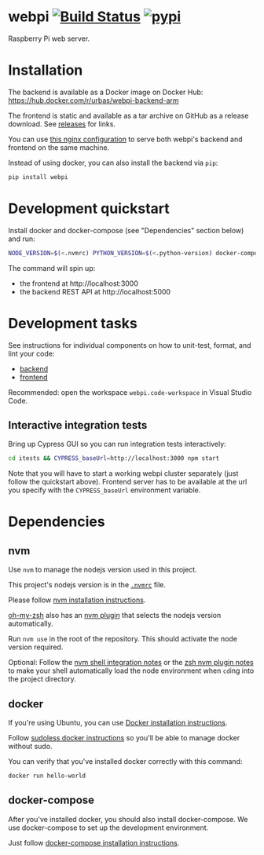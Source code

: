 # webpi [![Build Status](https://travis-ci.org/urbas/webpi.svg?branch=master)](https://travis-ci.org/urbas/webpi) [![pypi](https://badge.fury.io/py/webpi.svg)](https://pypi.org/project/webpi/)
Raspberry Pi web server.

# Installation
The backend is available as a Docker image on Docker Hub: https://hub.docker.com/r/urbas/webpi-backend-arm

The frontend is static and available as a tar archive on GitHub as a release download. See [releases] for links.

You can use [this nginx configuration] to serve both webpi's backend and frontend on the same machine.

Instead of using docker, you can also install the backend via `pip`:
```bash
pip install webpi
```

# Development quickstart
Install docker and docker-compose (see "Dependencies" section below) and run:
```bash
NODE_VERSION=$(<.nvmrc) PYTHON_VERSION=$(<.python-version) docker-compose up --build backend frontend
```
The command will spin up:

- the frontend at http://localhost:3000
- the backend REST API at http://localhost:5000

# Development tasks
See instructions for individual components on how to unit-test, format, and lint your code:

- [backend](./backend/README.md)
- [frontend](./frontend/README.md)

Recommended: open the workspace `webpi.code-workspace` in Visual Studio Code.

## Interactive integration tests
Bring up Cypress GUI so you can run integration tests interactively:
```bash
cd itests && CYPRESS_baseUrl=http://localhost:3000 npm start
```
Note that you will have to start a working webpi cluster separately (just follow the quickstart above). Frontend server has to be available at the url you specify with the `CYPRESS_baseUrl` environment variable.

# Dependencies

## nvm
Use `nvm` to manage the nodejs version used in this project.

This project's nodejs version is in the [`.nvmrc`](./.nvmrc) file.

Please follow [nvm installation instructions].

[oh-my-zsh] also has an [nvm plugin] that selects the nodejs version automatically.

Run `nvm use` in the root of the repository. This should activate the node version required.

Optional: Follow the [nvm shell integration notes] or the [zsh nvm plugin notes] to make your shell automatically load the node environment when `cd`ing into the project directory.

## docker
If you're using Ubuntu, you can use [Docker installation instructions].

Follow [sudoless docker instructions] so you'll be able to manage docker without sudo.

You can verify that you've installed docker correctly with this command:
```bash
docker run hello-world
```

## docker-compose
After you've installed docker, you should also install docker-compose. We use docker-compose to set up the development environment.

Just follow [docker-compose installation instructions].


[CI/CD dashboard]: https://bitbucket.org/webpi/webpi-web/addon/pipelines/home
[Docker installation instructions]: https://docs.docker.com/install/linux/docker-ce/ubuntu/#install-docker-ce
[docker-compose installation instructions]: https://docs.docker.com/compose/install/#install-compose
[nvm installation instructions]: https://github.com/creationix/nvm
[nvm plugin]: https://github.com/lukechilds/zsh-nvm
[nvm shell integration notes]: https://github.com/creationix/nvm#deeper-shell-integration
[oh-my-zsh]: https://github.com/robbyrussell/oh-my-zsh
[releases]: https://github.com/urbas/webpi/releases
[sudoless docker instructions]: https://docs.docker.com/install/linux/linux-postinstall/#manage-docker-as-a-non-root-user
[this nginx configuration]: etc/nginx.conf
[zsh nvm plugin notes]: https://github.com/lukechilds/zsh-nvm#auto-use
